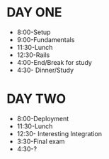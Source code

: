 # DAY ONE
* 8:00-Setup
* 9:00-Fundamentals
* 11:30-Lunch
* 12:30-Rails
* 4:00-End/Break for study
* 4:30- Dinner/Study

# DAY TWO
* 8:00-Deployment 
* 11:30-Lunch 
* 12:30- Interesting Integration
* 3:30-Final exam
* 4:30-?
